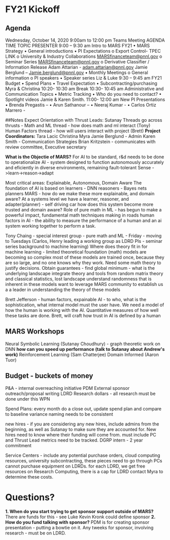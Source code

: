 # FY21 Kickoff
## Agenda
Wednesday, October 14, 2020
9:00am to 12:00 pm
Teams Meeting
AGENDA
TIME
TOPIC
PRESENTER
9:00 – 9:30 am
Intro to MARS FY21
• MARS Strategy
• General introductions
• PI Expectations
o Export Control- TPEC LINK
o University & Industry Collaborations MARSfinanceteam@pnnl.gov
o Seminar Series MARSfinanceteam@pnnl.gov
o Derivative Classifier / Information Release Adam Attarian - adam.attarian@pnnl.gov Jamie Berglund – Jamie.berglund@pnnl.gov
• Monthly Meetings
o General information
o PI speakers
• Speaker series
Liz & Luke
9:30 – 9:45 am
FY21 Budget
• Spend Plans
• Travel Expectation
• Subcontracting/purchasing
Myra & Christina
10:20- 10:30 am
Break
10:30- 10:45 am
Administrative and Communication Topics
• Metric Tracking
• Who do you need to contact?
• Spotlight videos
Jamie & Karen Smith.
11:00- 12:00 am
New PI Presentations
• Brenda Pregastis –
• Arun Sathanour –
• Neeraj Kumar -
• Carlos Ortiz Marrero -

##Notes 
Expect Orientation with Thrust Leads: Sutanay
Threads go across thrusts - 
Math and ML thread - how does math and ml interact (Tony)
Human Factors thread - how will users interact with project (Brett)
**Project Coordinators:**
Tara Lacic
Christina 
Myra
Jamie Berglund - Admin
Karen Smith - Communication Strategies
Brian Kritzstein - communicates with review committee, Executive secretary

**What is the Objectie of MARS?**
For AI to be standard, r&d needs to be done to operationalize AI - system designed to function autonomously accurately and eficiently in diverse environments, remaining fault-tolerant
Sense ->learn->reason->adapt

Most critical areas: Explainable, Autonomous, Domain Aware
The foundation of AI is based on 
learners - DNN
reasoners - Bayes nets
planners
MARS - how do we make these more explainable, and domain aware?
At a systems level we have a learner, reasoner, and adapter(planner) - self driving car 
    how does this system become more trusted and domain aware?
Role of pure math in ML - has begun to make a powerful impact, fundamental math techniques making in roads
human factors in AI - the ability to measure the performance of a human and an ai system working together to perform a task.

Tony Chaing - special interest group - pure math and ML - Friday - moving to Tuesdays (Carlos, Henry leading a working
group as LDRD PIs - seminar series background to machine learning)
Where does theory fit in for machine learning - limited theoretical foundation (math) models are becoming so complex
most of these models are trained once, because they are so large, and no one knows why they work. Need some math
theory to justify decisions. Obtain guarantees - find global minimum - what is the underlying landscape
integrate theory and tools from random matrix theory and classical statistics, lost landscape
understand randomness that is inherent in these models
want to leverage MARS community to establish us a a leader in understanding the theory of these models

Brett Jefferson - human factors, expainable AI - to who, what is the sophistication, what internal model must the 
user have. We need a model of how the human is working with the AI. Quantitative measures of how well these tasks
are done. Brett, will craft how trust in AI is defined by a human

## MARS Workshops
Neural Symbolic Learning (Sutanay Choudhury) - graph theoretic work on DNN 
    **how can you speed up performance (talk to Sutanay about Andrew's work)**
Reinforcement Learning (Sam Chatterjee)
Domain Informed (Aaron Tuor)

## Budget - buckets of money
P&A - internal overreaching initiative
PDM External sponsor outreach/proposal writing
LDRD Research dollars - all research must be done under this WPN

Spend Plans:
every month do a close out, update spend plan and compare to baseline variance
naming needs to be consistent

new hires - if you are considering any new hires, include admins from the beginning, as well as Sutanay to make sure
they are accounted for. New hires need to know where their funding will come from.
must include PC and Thrust Lead
metrics need to be tracked.
DGRP intern - 2 year commitment

Service Centers -
include any potential purchase orders, cloud computing resources,
university subcontracting, these pieces need to go through PCs
cannot purchase equipment on LDRDs. 
for each LDRD, we get free resources on Research Computing, there is a cap for LDRD
contact Myra to determine these costs.

Questions?
==========
**1. When do you start trying to get sponsor support outside of MARS?**
There are funds for this - see Luke
Kevin Kronk could define sponsor 
**2. How do you fund talking with sponsor?**
PDM is for creating sponsor presentation -  putting a bowtie on it.
Any tweeks for sponsor, involving research - must be on LDRD.








